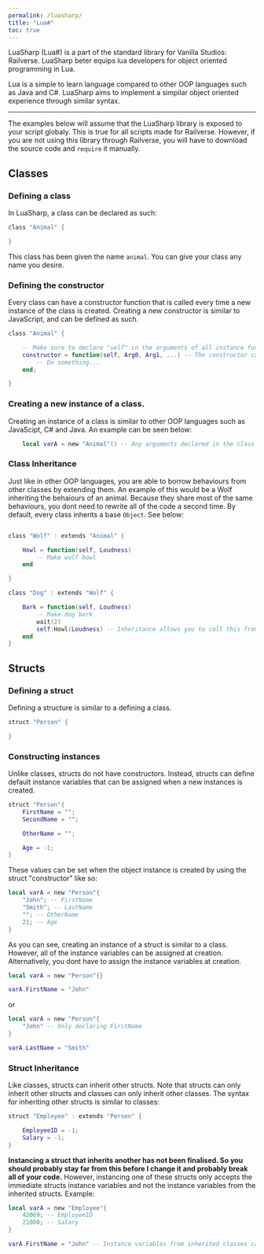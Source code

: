 ```yaml
---
permalink: /luasharp/
title: "Lua#"
toc: true
---
```


LuaSharp (Lua#) is a part of the standard library for Vanilla Studios: Railverse. LuaSharp beter equips lua developers for object oriented programming in Lua.

Lua is a simple to learn language compared to other OOP languages such as Java and C#. LuaSharp aims to implement a simpilar object oriented experience through similar syntax.

___

The examples below will assume that the LuaSharp library is exposed to your script globaly. This is true for all scripts made for Railverse. However, if you are not using this library through Railverse, you will have to download the source code and ``require`` it manually.

## Classes
### Defining a class
In LuaSharp, a class can be declared as such:

```lua
class "Animal" {

}
```

This class has been given the name `animal`. You can give your class any name you desire.

### Defining the constructor
Every class can have a constructor function that is called every time a new instance of the class is created. Creating a new constructor is similar to JavaScript, and can be defined as such.

```lua
class "Animal" {

    -- Make sure to declare "self" in the arguments of all instance functions.
    constructor = function(self, Arg0, Arg1, ...) -- The constructor can have arguments passed in.
        -- Do something...
    end;

}
```

### Creating a new instance of a class.

Creating an instance of a class is similar to other OOP languages such as JavaScipt, C# and Java. An example can be seen below:
```lua
    local varA = new "Animal"() -- Any arguments declared in the class constructor can be passed here.
```

### Class Inheritance

Just like in other OOP languages, you are able to borrow behaviours from other classes by extending them. An example of this would be a Wolf inheriting the behaiours of an animal. Because they share most of the same behaviours, you dont need to rewrite all of the code a second time. By default, every class inherits a base `Object`. See below:
```lua

class "Wolf" : extends "Animal" {

    Howl = function(self, Loudness)
        -- Make wolf howl
    end

}

class "Dog" : extends "Wolf" {

    Bark = function(self, Loudness)
        -- Make dog bark
        wait(2)
        self:Howl(Loudness) -- Inheritance allows you to call this from the inherited class.
    end
}
```

## Structs

### Defining a struct
Defining a structure is similar to a defining a class.
```lua
struct "Person" {

}
```
### Constructing instances

Unlike classes, structs do not have constructors. Instead, structs can define default instance variables that can be assigned when a new instances is created. 
```lua
struct "Person"{
    FirstName = "";
    SecondName = "";

    OtherName = "";

    Age = -1;
}
```

These values can be set when the object instance is created by using the struct "constructor" like so:
```lua
local varA = new "Person"{
    "John"; -- FirstName
    "Smith"; -- LastName
    ""; -- OtherName
    21; -- Age 
}
```
As you can see, creating an instance of a struct is similar to a class.
However, all of the instance variables can be assigned at creation. Alternatively, you dont have to assign the instance variables at creation.
```lua
local varA = new "Person"{}

varA.FirstName = "John"
```
or 
```lua
local varA = new "Person"{
    "John" -- Only declaring FirstName
}

varA.LastName = "Smith"
```

### Struct Inheritance

Like classes, structs can inherit other structs. Note that structs can only inherit other structs and classes can only inherit other classes. The syntax for inheriting other structs is similar to classes:
```lua
struct "Employee" : extends "Person" {

    EmployeeID = -1;
    Salary = -1;
}
```

**Instancing a struct that inherits another has not been finalised. So you should probably stay far from this before I change it and probably break all of your code.**
However, instancing one of these structs only accepts the immediate structs instance variables and not the instance variables from the inherited structs. Example:
```lua
local varA = new "Employee"{
    42069; -- EmployeeID
    21000; -- Salary
}

varA.FirstName = "John" -- Instance variables from inherited classes can still be accessed after the instance has been created.
```

